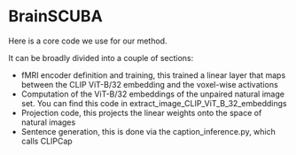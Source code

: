 # BrainSCUBA

Here is a core code we use for our method.

It can be broadly divided into a couple of sections:
* fMRI encoder definition and training, this trained a linear layer that maps between the CLIP ViT-B/32 embedding and the voxel-wise activations
* Computation of the ViT-B/32 embeddings of the unpaired natural image set. You can find this code in extract_image_CLIP_ViT_B_32_embeddings
* Projection code, this projects the linear weights onto the space of natural images
* Sentence generation, this is done via the caption_inference.py, which calls CLIPCap
